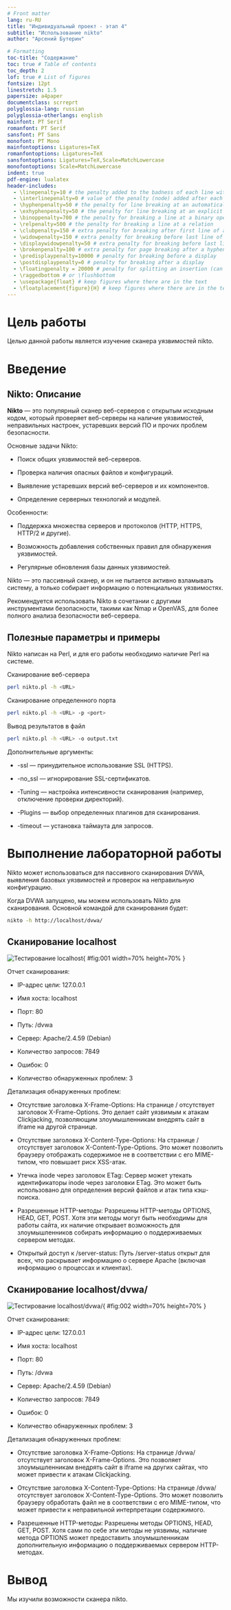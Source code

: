 ```yaml
---
# Front matter
lang: ru-RU
title: "Индивидуальный проект - этап 4"
subtitle: "Использование nikto"
author: "Арсений Бутерин"

# Formatting
toc-title: "Содержание"
toc: true # Table of contents
toc_depth: 2
lof: true # List of figures
fontsize: 12pt
linestretch: 1.5
papersize: a4paper
documentclass: scrreprt
polyglossia-lang: russian
polyglossia-otherlangs: english
mainfont: PT Serif
romanfont: PT Serif
sansfont: PT Sans
monofont: PT Mono
mainfontoptions: Ligatures=TeX
romanfontoptions: Ligatures=TeX
sansfontoptions: Ligatures=TeX,Scale=MatchLowercase
monofontoptions: Scale=MatchLowercase
indent: true
pdf-engine: lualatex
header-includes:
  - \linepenalty=10 # the penalty added to the badness of each line within a paragraph (no associated penalty node) Increasing the value makes tex try to have fewer lines in the paragraph.
  - \interlinepenalty=0 # value of the penalty (node) added after each line of a paragraph.
  - \hyphenpenalty=50 # the penalty for line breaking at an automatically inserted hyphen
  - \exhyphenpenalty=50 # the penalty for line breaking at an explicit hyphen
  - \binoppenalty=700 # the penalty for breaking a line at a binary operator
  - \relpenalty=500 # the penalty for breaking a line at a relation
  - \clubpenalty=150 # extra penalty for breaking after first line of a paragraph
  - \widowpenalty=150 # extra penalty for breaking before last line of a paragraph
  - \displaywidowpenalty=50 # extra penalty for breaking before last line before a display math
  - \brokenpenalty=100 # extra penalty for page breaking after a hyphenated line
  - \predisplaypenalty=10000 # penalty for breaking before a display
  - \postdisplaypenalty=0 # penalty for breaking after a display
  - \floatingpenalty = 20000 # penalty for splitting an insertion (can only be split footnote in standard LaTeX)
  - \raggedbottom # or \flushbottom
  - \usepackage{float} # keep figures where there are in the text
  - \floatplacement{figure}{H} # keep figures where there are in the text
---
```


# Цель работы

Целью данной работы является изучение сканера уязвимостей nikto.

# Введение

## Nikto: Описание

**Nikto** — это популярный сканер веб-серверов с открытым исходным кодом, который проверяет веб-серверы на наличие уязвимостей, неправильных настроек, устаревших версий ПО и прочих проблем безопасности.

Основные задачи Nikto:

- Поиск общих уязвимостей веб-серверов.

- Проверка наличия опасных файлов и конфигураций.

- Выявление устаревших версий веб-серверов и их компонентов.

- Определение серверных технологий и модулей.

Особенности:


- Поддержка множества серверов и протоколов (HTTP, HTTPS, HTTP/2 и другие).

- Возможность добавления собственных правил для обнаружения уязвимостей.

- Регулярные обновления базы данных уязвимостей.

Nikto — это пассивный сканер, и он не пытается активно взламывать систему, а только собирает информацию о потенциальных уязвимостях.

Рекомендуется использовать Nikto в сочетании с другими инструментами безопасности, такими как Nmap и OpenVAS, для более полного анализа безопасности веб-сервера.

## Полезные параметры и примеры

Nikto написан на Perl, и для его работы необходимо наличие Perl на системе.

Сканирование веб-сервера
```bash
perl nikto.pl -h <URL>
```

Сканирование определенного порта
```bash
perl nikto.pl -h <URL> -p <port>
```

Вывод результатов в файл
```bash
perl nikto.pl -h <URL> -o output.txt
```

Дополнительные аргументы:


* -ssl — принудительное использование SSL (HTTPS).

* -no_ssl — игнорирование SSL-сертификатов.

* -Tuning — настройка интенсивности сканирования (например, отключение проверки директорий).

* -Plugins — выбор определенных плагинов для сканирования.

* -timeout — установка таймаута для запросов.


# Выполнение лабораторной работы

Nikto может использоваться для пассивного сканирования DVWA, выявления базовых уязвимостей и проверок на неправильную конфигурацию.

Когда DVWA запущено, мы можем использовать Nikto для сканирования. Основной командой для сканирования будет:

```bash
nikto -h http://localhost/dvwa/
```

## Сканирование localhost

![Тестирование localhost](image/01.png){ #fig:001 width=70% height=70% }

Отчет сканирования:

* IP-адрес цели: 127.0.0.1

* Имя хоста: localhost

* Порт: 80

* Путь: /dvwa

* Сервер: Apache/2.4.59 (Debian)

* Количество запросов: 7849

* Ошибок: 0

* Количество обнаруженных проблем: 3

Детализация обнаруженных проблем:

* Отсутствие заголовка X-Frame-Options: На странице / отсутствует заголовок X-Frame-Options. Это делает сайт уязвимым к атакам Clickjacking, позволяющим злоумышленникам внедрять сайт в iframe на другой странице.

* Отсутствие заголовка X-Content-Type-Options: На странице / отсутствует заголовок X-Content-Type-Options. Это может позволить браузеру отображать содержимое не в соответствии с его MIME-типом, что повышает риск XSS-атак.

* Утечка inode через заголовок ETag: Сервер может утекать идентификаторы inode через заголовки ETag. Это может быть использовано для определения версий файлов и атак типа кэш-поиска.

* Разрешенные HTTP-методы: Разрешены HTTP-методы OPTIONS, HEAD, GET, POST. Хотя эти методы могут быть необходимы для работы сайта, их наличие открывает возможность для злоумышленников собирать информацию о поддерживаемых сервером методах.

* Открытый доступ к /server-status: Путь /server-status открыт для всех, что раскрывает информацию о сервере Apache (включая информацию о процессах и клиентах).

## Сканирование localhost/dvwa/

![Тестирование localhost/dvwa/](image/02.png){ #fig:002 width=70% height=70% }

Отчет сканирования:

* IP-адрес цели: 127.0.0.1

* Имя хоста: localhost

* Порт: 80

* Путь: /dvwa

* Сервер: Apache/2.4.59 (Debian)

* Количество запросов: 7849

* Ошибок: 0

* Количество обнаруженных проблем: 3

Детализация обнаруженных проблем:

* Отсутствие заголовка X-Frame-Options: На странице /dvwa/ отсутствует заголовок X-Frame-Options. Это позволяет злоумышленникам внедрять сайт в iframe на других сайтах, что может привести к атакам Clickjacking.

* Отсутствие заголовка X-Content-Type-Options: На странице /dvwa/ отсутствует заголовок X-Content-Type-Options. Это может позволить браузеру обработать файл не в соответствии с его MIME-типом, что может привести к неправильной интерпретации содержимого.

* Разрешенные HTTP-методы: Разрешены методы OPTIONS, HEAD, GET, POST. Хотя сами по себе эти методы не уязвимы, наличие метода OPTIONS может предоставить злоумышленникам дополнительную информацию о поддерживаемых сервером HTTP-методах.

# Вывод

Мы изучили возможности сканера nikto.